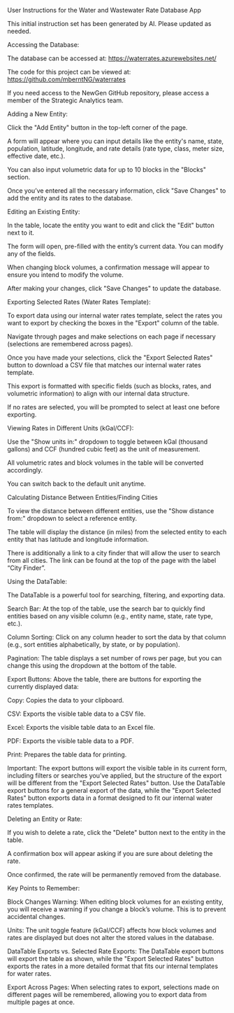 User Instructions for the Water and Wastewater Rate Database App 

This initial instruction set has been generated by AI. Please updated as needed. 

Accessing the Database: 

The database can be accessed at: https://waterrates.azurewebsites.net/ 

The code for this project can be viewed at: https://github.com/mberntNG/waterrates 

If you need access to the NewGen GitHub repository, please access a member of the Strategic Analytics team.  

Adding a New Entity: 

Click the "Add Entity" button in the top-left corner of the page. 

A form will appear where you can input details like the entity's name, state, population, latitude, longitude, and rate details (rate type, class, meter size, effective date, etc.). 

You can also input volumetric data for up to 10 blocks in the "Blocks" section. 

Once you’ve entered all the necessary information, click "Save Changes" to add the entity and its rates to the database. 

Editing an Existing Entity: 

In the table, locate the entity you want to edit and click the "Edit" button next to it. 

The form will open, pre-filled with the entity’s current data. You can modify any of the fields. 

When changing block volumes, a confirmation message will appear to ensure you intend to modify the volume. 

After making your changes, click "Save Changes" to update the database. 

Exporting Selected Rates (Water Rates Template): 

To export data using our internal water rates template, select the rates you want to export by checking the boxes in the "Export" column of the table. 

Navigate through pages and make selections on each page if necessary (selections are remembered across pages). 

Once you have made your selections, click the "Export Selected Rates" button to download a CSV file that matches our internal water rates template. 

This export is formatted with specific fields (such as blocks, rates, and volumetric information) to align with our internal data structure. 

If no rates are selected, you will be prompted to select at least one before exporting. 

Viewing Rates in Different Units (kGal/CCF): 

Use the "Show units in:" dropdown to toggle between kGal (thousand gallons) and CCF (hundred cubic feet) as the unit of measurement. 

All volumetric rates and block volumes in the table will be converted accordingly. 

You can switch back to the default unit anytime. 

Calculating Distance Between Entities/Finding Cities 

To view the distance between different entities, use the "Show distance from:" dropdown to select a reference entity. 

The table will display the distance (in miles) from the selected entity to each entity that has latitude and longitude information. 

There is additionally a link to a city finder that will allow the user to search from all cities. The link can be found at the top of the page with the label “City Finder”. 

Using the DataTable: 

The DataTable is a powerful tool for searching, filtering, and exporting data. 

Search Bar: At the top of the table, use the search bar to quickly find entities based on any visible column (e.g., entity name, state, rate type, etc.). 

Column Sorting: Click on any column header to sort the data by that column (e.g., sort entities alphabetically, by state, or by population). 

Pagination: The table displays a set number of rows per page, but you can change this using the dropdown at the bottom of the table. 

Export Buttons: Above the table, there are buttons for exporting the currently displayed data: 

Copy: Copies the data to your clipboard. 

CSV: Exports the visible table data to a CSV file. 

Excel: Exports the visible table data to an Excel file. 

PDF: Exports the visible table data to a PDF. 

Print: Prepares the table data for printing. 

Important: The export buttons will export the visible table in its current form, including filters or searches you’ve applied, but the structure of the export will be different from the "Export Selected Rates" button. Use the DataTable export buttons for a general export of the data, while the "Export Selected Rates" button exports data in a format designed to fit our internal water rates templates. 

Deleting an Entity or Rate: 

If you wish to delete a rate, click the "Delete" button next to the entity in the table. 

A confirmation box will appear asking if you are sure about deleting the rate. 

Once confirmed, the rate will be permanently removed from the database. 

Key Points to Remember: 

Block Changes Warning: When editing block volumes for an existing entity, you will receive a warning if you change a block’s volume. This is to prevent accidental changes. 

Units: The unit toggle feature (kGal/CCF) affects how block volumes and rates are displayed but does not alter the stored values in the database. 

DataTable Exports vs. Selected Rate Exports: The DataTable export buttons will export the table as shown, while the "Export Selected Rates" button exports the rates in a more detailed format that fits our internal templates for water rates. 

Export Across Pages: When selecting rates to export, selections made on different pages will be remembered, allowing you to export data from multiple pages at once. 
